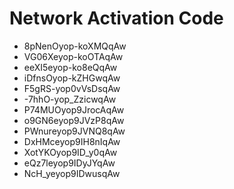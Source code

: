 # Network Activation Code
* 8pNenOyop-koXMQqAw
* VG06Xeyop-koOTAqAw
* eeXI5eyop-ko8eQqAw
* iDfnsOyop-kZHGwqAw
* F5gRS-yop0vVsDsqAw
* -7hhO-yop_ZzicwqAw
* P74MUOyop9JrocAqAw
* o9GN6eyop9JVzP8qAw
* PWnureyop9JVNQ8qAw
* DxHMceyop9IH8nIqAw
* XotYKOyop9ID_y0qAw
* eQz7leyop9IDyJYqAw
* NcH_yeyop9IDwusqAw